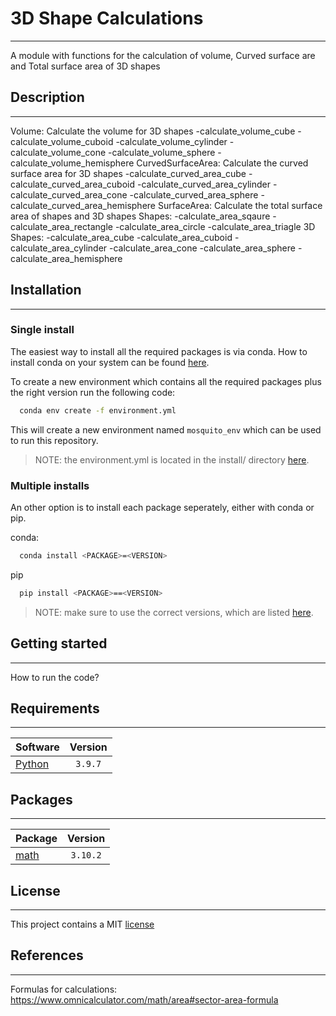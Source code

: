 # 3D Shape Calculations
* * *
A module with functions for the calculation of volume, Curved surface are and Total surface area of 3D shapes


## Description
* * *
Volume: Calculate the volume for 3D shapes
    -calculate_volume_cube
    -calculate_volume_cuboid
    -calculate_volume_cylinder
    -calculate_volume_cone
    -calculate_volume_sphere
    -calculate_volume_hemisphere
CurvedSurfaceArea: Calculate the curved surface area for 3D shapes
    -calculate_curved_area_cube
    -calculate_curved_area_cuboid
    -calculate_curved_area_cylinder
    -calculate_curved_area_cone
    -calculate_curved_area_sphere
    -calculate_curved_area_hemisphere
SurfaceArea: Calculate the total surface area of shapes and 3D shapes
    Shapes: 
    -calculate_area_sqaure
    -calculate_area_rectangle
    -calculate_area_circle
    -calculate_area_triagle
    3D Shapes:
    -calculate_area_cube
    -calculate_area_cuboid
    -calculate_area_cylinder
    -calculate_area_cone
    -calculate_area_sphere
    -calculate_area_hemisphere

## Installation
* * *

### Single install
The easiest way to install all the required packages is via conda. How to install conda on your system can be found [here](https://docs.anaconda.com/anaconda/install/index.html).

To create a new environment which contains all the required packages plus the right version run the following code:

```bash
  conda env create -f environment.yml
```

This will create a new environment named `mosquito_env` which can be used to run this repository.

> NOTE: the environment.yml is located in the install/ directory [here](install/environment.yml).

### Multiple installs
An other option is to install each package seperately, either with conda or pip.

conda:
```bash
  conda install <PACKAGE>=<VERSION>
```

pip
```bash
  pip install <PACKAGE>==<VERSION>
```

> NOTE: make sure to use the correct versions, which are listed [here](#packages).

## Getting started
* * *
How to run the code?


## Requirements
* * *
| Software                          | Version  |
| --------------------------------- | :------: |
| [Python](https://www.python.org/) | `3.9.7`  |    


## Packages
* * *
| Package                                                        | Version  |
| ---------------------------------------------------------------| :------: |
| [math](https://docs.python.org/3/library/math.html)            | `3.10.2` |


## License
* * * 
This project contains a MIT [license](./LICENSE.md)


## References
* * *

Formulas for calculations: https://www.omnicalculator.com/math/area#sector-area-formula
